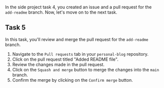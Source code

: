 In the side project task 4, you created an issue and a pull request for the `add-readme` branch. Now, let's move on to the next task.

## Task 5

In this task, you'll review and merge the pull request for the `add-readme` branch.

1. Navigate to the `Pull requests` tab in your `personal-blog` repository.
2. Click on the pull request titled "Added README file".
3. Review the changes made in the pull request.
4. Click on the `Squash and merge` button to merge the changes into the `main` branch.
5. Confirm the merge by clicking on the `Confirm merge` button.
